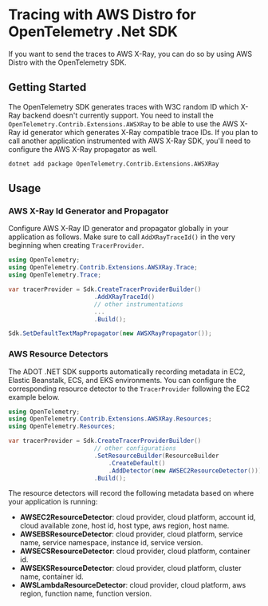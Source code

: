 # Tracing with AWS Distro for OpenTelemetry .Net SDK

If you want to send the traces to AWS X-Ray, you can do so
by using AWS Distro with the OpenTelemetry SDK.

## Getting Started

The OpenTelemetry SDK generates traces with W3C random ID which X-Ray
backend doesn't currently support. You need to install the
`OpenTelemetry.Contrib.Extensions.AWSXRay` to be able to use the
AWS X-Ray id generator which generates X-Ray compatible trace IDs.
If you plan to call another application instrumented with AWS X-Ray SDK,
you'll need to configure the AWS X-Ray propagator as well.

```shell
dotnet add package OpenTelemetry.Contrib.Extensions.AWSXRay
```

## Usage

### AWS X-Ray Id Generator and Propagator

Configure AWS X-Ray ID generator and propagator globally in your
application as follows. Make sure to call `AddXRayTraceId()` in the
very beginning when creating `TracerProvider`.

```csharp
using OpenTelemetry;
using OpenTelemetry.Contrib.Extensions.AWSXRay.Trace;
using OpenTelemetry.Trace;

var tracerProvider = Sdk.CreateTracerProviderBuilder()
                        .AddXRayTraceId()
                        // other instrumentations
                        ...
                        .Build();

Sdk.SetDefaultTextMapPropagator(new AWSXRayPropagator());
```

### AWS Resource Detectors

The ADOT .NET SDK supports automatically recording metadata in
EC2, Elastic Beanstalk, ECS, and EKS environments. You can configure
the corresponding resource detector to the `TracerProvider` following
the EC2 example below.

```csharp
using OpenTelemetry;
using OpenTelemetry.Contrib.Extensions.AWSXRay.Resources;
using OpenTelemetry.Resources;

var tracerProvider = Sdk.CreateTracerProviderBuilder()
                        // other configurations
                        .SetResourceBuilder(ResourceBuilder
                            .CreateDefault()
                            .AddDetector(new AWSEC2ResourceDetector()))
                        .Build();
```

The resource detectors will record the following metadata based on where
your application is running:

- **AWSEC2ResourceDetector**: cloud provider, cloud platform, account id,
cloud available zone, host id, host type, aws region, host name.
- **AWSEBSResourceDetector**: cloud provider, cloud platform, service name,
service namespace, instance id, service version.
- **AWSECSResourceDetector**: cloud provider, cloud platform, container id.
- **AWSEKSResourceDetector**: cloud provider, cloud platform, cluster name,
container id.
- **AWSLambdaResourceDetector**: cloud provider, cloud platform, aws region,
function name, function version.
